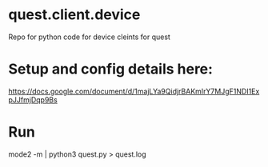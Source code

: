 # quest.client.device
Repo for python code for device cleints for quest

# Setup and config details here:
https://docs.google.com/document/d/1majLYa9QidjrBAKmIrY7MJgF1NDI1ExpJJfmjDqp9Bs

# Run
mode2 -m | python3 quest.py > quest.log


